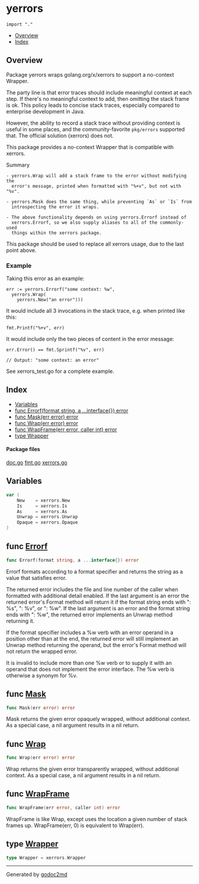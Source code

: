 

# yerrors
`import "."`

* [Overview](#pkg-overview)
* [Index](#pkg-index)

## <a name="pkg-overview">Overview</a>
Package yerrors wraps golang.org/x/xerrors to support a no-context Wrapper.

The party line is that error traces should include meaningful context at each
step. If there's no meaningful context to add, then omitting the stack frame
is ok. This policy leads to concise stack traces, especially compared to
enterprise development in Java.

However, the ability to record a stack trace without providing context is
useful in some places, and the community-favorite `pkg/errors` supported
that. The official solution (xerrors) does not.

This package provides a no-context Wrapper that is compatible with xerrors.

Summary


	- yerrors.Wrap will add a stack frame to the error without modifying the
	  error's message, printed when formatted with "%+v", but not with "%v".
	
	- yerrors.Mask does the same thing, while preventing `As` or `Is` from
	  introspecting the error it wraps.
	
	- The above functionality depends on using yerrors.Errorf instead of
	  xerrors.Errorf, so we also supply aliases to all of the commonly-used
	  things within the xerrors package.

This package should be used to replace all xerrors usage, due to the last
point above.

### Example
Taking this error as an example:


	err := yerrors.Errorf("some context: %w",
	  yerrors.Wrap(
	    yerrors.New("an error")))

It would include all 3 invocations in the stack trace, e.g. when printed like
this:


	fmt.Printf("%+v", err)

It would include only the two pieces of content in the error message:


	err.Error() == fmt.Sprintf("%v", err)
	
	// Output: "some context: an error"

See xerrors_test.go for a complete example.




## <a name="pkg-index">Index</a>
* [Variables](#pkg-variables)
* [func Errorf(format string, a ...interface{}) error](#Errorf)
* [func Mask(err error) error](#Mask)
* [func Wrap(err error) error](#Wrap)
* [func WrapFrame(err error, caller int) error](#WrapFrame)
* [type Wrapper](#Wrapper)


#### <a name="pkg-files">Package files</a>
[doc.go](/src/target/doc.go) [fmt.go](/src/target/fmt.go) [xerrors.go](/src/target/xerrors.go) 



## <a name="pkg-variables">Variables</a>
``` go
var (
    New    = xerrors.New
    Is     = xerrors.Is
    As     = xerrors.As
    Unwrap = xerrors.Unwrap
    Opaque = xerrors.Opaque
)
```


## <a name="Errorf">func</a> [Errorf](/src/target/fmt.go?s=1321:1371#L38)
``` go
func Errorf(format string, a ...interface{}) error
```
Errorf formats according to a format specifier and returns the string as a
value that satisfies error.

The returned error includes the file and line number of the caller when
formatted with additional detail enabled. If the last argument is an error
the returned error's Format method will return it if the format string ends
with ": %s", ": %v", or ": %w". If the last argument is an error and the
format string ends with ": %w", the returned error implements an Unwrap
method returning it.

If the format specifier includes a %w verb with an error operand in a
position other than at the end, the returned error will still implement an
Unwrap method returning the operand, but the error's Format method will not
return the wrapped error.

It is invalid to include more than one %w verb or to supply it with an
operand that does not implement the error interface. The %w verb is otherwise
a synonym for %v.



## <a name="Mask">func</a> [Mask](/src/target/xerrors.go?s=996:1022#L40)
``` go
func Mask(err error) error
```
Mask returns the given error opaquely wrapped, without additional context.
As a special case, a nil argument results in a nil return.



## <a name="Wrap">func</a> [Wrap](/src/target/xerrors.go?s=470:496#L22)
``` go
func Wrap(err error) error
```
Wrap returns the given error transparently wrapped, without additional context.
As a special case, a nil argument results in a nil return.



## <a name="WrapFrame">func</a> [WrapFrame](/src/target/xerrors.go?s=718:761#L31)
``` go
func WrapFrame(err error, caller int) error
```
WrapFrame is like Wrap, except uses the location a given number of stack frames up.
WrapFrame(err, 0) is equivalent to Wrap(err).




## <a name="Wrapper">type</a> [Wrapper](/src/target/xerrors.go?s=170:200#L10)
``` go
type Wrapper = xerrors.Wrapper
```













- - -
Generated by [godoc2md](http://godoc.org/github.com/davecheney/godoc2md)

